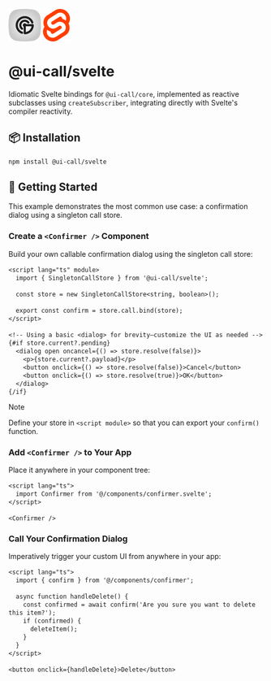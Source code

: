 ![@ui-call's Logo](https://raw.githubusercontent.com/junwen-k/ui-call/refs/heads/main/docs/%40ui-call.svg) ![Svelte's Logo](https://raw.githubusercontent.com/junwen-k/ui-call/refs/heads/main/packages/svelte/docs/svelte.svg)

# @ui-call/svelte

Idiomatic Svelte bindings for `@ui-call/core`, implemented as reactive subclasses using `createSubscriber`, integrating directly with Svelte's compiler reactivity.

## 📦 Installation

```bash
npm install @ui-call/svelte
```

## 🚀 Getting Started

This example demonstrates the most common use case: a confirmation dialog using a singleton call store.

### Create a `<Confirmer />` Component

Build your own callable confirmation dialog using the singleton call store:

```svelte
<script lang="ts" module>
  import { SingletonCallStore } from '@ui-call/svelte';

  const store = new SingletonCallStore<string, boolean>();

  export const confirm = store.call.bind(store);
</script>

<!-- Using a basic <dialog> for brevity—customize the UI as needed -->
{#if store.current?.pending}
  <dialog open oncancel={() => store.resolve(false)}>
    <p>{store.current?.payload}</p>
    <button onclick={() => store.resolve(false)}>Cancel</button>
    <button onclick={() => store.resolve(true)}>OK</button>
  </dialog>
{/if}
```

> [!NOTE]
> Define your store in `<script module>` so that you can export your `confirm()` function.

### Add `<Confirmer />` to Your App

Place it anywhere in your component tree:

```svelte
<script lang="ts">
  import Confirmer from '@/components/confirmer.svelte';
</script>

<Confirmer />
```

### Call Your Confirmation Dialog

Imperatively trigger your custom UI from anywhere in your app:

```svelte
<script lang="ts">
  import { confirm } from '@/components/confirmer';

  async function handleDelete() {
    const confirmed = await confirm('Are you sure you want to delete this item?');
    if (confirmed) {
      deleteItem();
    }
  }
</script>

<button onclick={handleDelete}>Delete</button>
```
